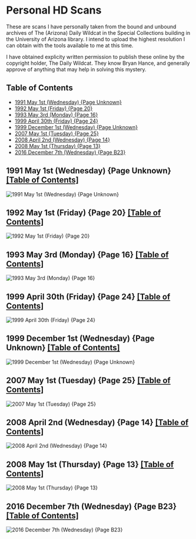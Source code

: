 # Personal HD Scans

These are scans I have personally taken from the bound and unbound archives of The (Arizona) Daily Wildcat in the Special Collections building in the University of Arizona library. I intend to upload the highest resolution I can obtain with the tools available to me at this time.

I have obtained explicity written permission to publish these online by the copyright holder, The Daily Wildcat. They know Bryan Hance, and generally approve of anything that may help in solving this mystery.

## Table of Contents
* [1991 May 1st (Wednesday) {Page Unknown}](#1991-may-1st-wednesday-page-unknown-table-of-contents)
* [1992 May 1st (Friday) {Page 20}](#1992-may-1st-friday-page-20-table-of-contents)
* [1993 May 3rd (Monday) {Page 16}](#1993-may-3rd-monday-page-16-table-of-contents)
* [1999 April 30th (Friday) {Page 24}](#1999-april-30th-friday-page-24-table-of-contents)
* [1999 December 1st (Wednesday) {Page Unknown}](#1999-december-1st-wednesday-page-unknown-table-of-contents)
* [2007 May 1st (Tuesday) {Page 25}](#2007-may-1st-tuesday-page-25-table-of-contents)
* [2008 April 2nd (Wednesday) {Page 14}](#2008-april-2nd-wednesday-page-14-table-of-contents)
* [2008 May 1st (Thursday) {Page 13}](#2008-may-1st-thursday-page-13-table-of-contents)
* [2016 December 7th (Wednesday) {Page B23}](#2016-december-7th-wednesday-page-b23-table-of-contents)


## 1991 May 1st (Wednesday) {Page Unknown} [[Table of Contents]](#table-of-contents)
![1991 May 1st (Wednesday) {Page Unknown}](1991-05-01_pageFORGOT.jpg)
## 1992 May 1st (Friday) {Page 20} [[Table of Contents]](#table-of-contents)
![1992 May 1st (Friday) {Page 20}](1992-05-01_page20.jpg)
## 1993 May 3rd (Monday) {Page 16} [[Table of Contents]](#table-of-contents)
![1993 May 3rd (Monday) {Page 16}](1993-05-03_page16.jpg)
## 1999 April 30th (Friday) {Page 24} [[Table of Contents]](#table-of-contents)
![1999 April 30th (Friday) {Page 24}](1999-04-30_page24.jpg)
## 1999 December 1st (Wednesday) {Page Unknown} [[Table of Contents]](#table-of-contents)
![1999 December 1st (Wednesday) {Page Unknown}](1999-12-01_pageFORGOT.jpg)
## 2007 May 1st (Tuesday) {Page 25} [[Table of Contents]](#table-of-contents)
![2007 May 1st (Tuesday) {Page 25}](2007-05-01_page25.jpg)
## 2008 April 2nd (Wednesday) {Page 14} [[Table of Contents]](#table-of-contents)
![2008 April 2nd (Wednesday) {Page 14}](2008-04-02_page14.jpg)
## 2008 May 1st (Thursday) {Page 13} [[Table of Contents]](#table-of-contents)
![2008 May 1st (Thursday) {Page 13}](2008-05-01_page13.jpg)
## 2016 December 7th (Wednesday) {Page B23} [[Table of Contents]](#table-of-contents)
![2016 December 7th (Wednesday) {Page B23}](2016-12-07_pageB23.jpg)